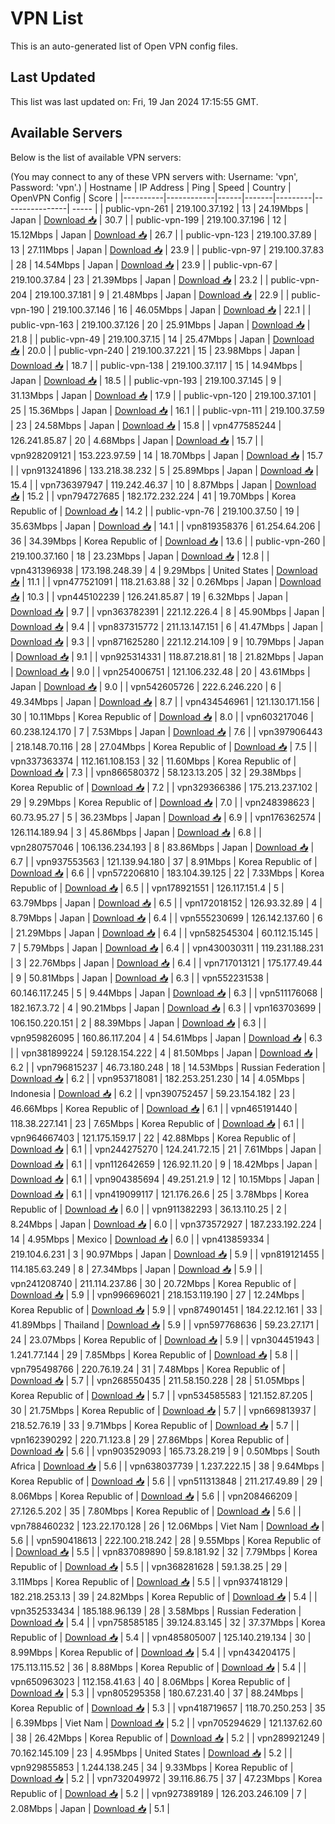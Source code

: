 # VPN List

This is an auto-generated list of Open VPN config files.

## Last Updated

This list was last updated on: Fri, 19 Jan 2024 17:15:55 GMT.

## Available Servers

Below is the list of available VPN servers:

(You may connect to any of these VPN servers with: Username: 'vpn', Password: 'vpn'.)
| Hostname | IP Address | Ping | Speed | Country | OpenVPN Config | Score |
|----------|------------|------|-------|---------|----------------| ----- |
| public-vpn-261 | 219.100.37.192 | 13 | 24.19Mbps | Japan | [Download 📥](./configs/server_0_JP.ovpn) | 30.7 |
| public-vpn-199 | 219.100.37.196 | 12 | 15.12Mbps | Japan | [Download 📥](./configs/server_1_JP.ovpn) | 26.7 |
| public-vpn-123 | 219.100.37.89 | 13 | 27.11Mbps | Japan | [Download 📥](./configs/server_2_JP.ovpn) | 23.9 |
| public-vpn-97 | 219.100.37.83 | 28 | 14.54Mbps | Japan | [Download 📥](./configs/server_3_JP.ovpn) | 23.9 |
| public-vpn-67 | 219.100.37.84 | 23 | 21.39Mbps | Japan | [Download 📥](./configs/server_4_JP.ovpn) | 23.2 |
| public-vpn-204 | 219.100.37.181 | 9 | 21.48Mbps | Japan | [Download 📥](./configs/server_5_JP.ovpn) | 22.9 |
| public-vpn-190 | 219.100.37.146 | 16 | 46.05Mbps | Japan | [Download 📥](./configs/server_6_JP.ovpn) | 22.1 |
| public-vpn-163 | 219.100.37.126 | 20 | 25.91Mbps | Japan | [Download 📥](./configs/server_7_JP.ovpn) | 21.8 |
| public-vpn-49 | 219.100.37.15 | 14 | 25.47Mbps | Japan | [Download 📥](./configs/server_8_JP.ovpn) | 20.0 |
| public-vpn-240 | 219.100.37.221 | 15 | 23.98Mbps | Japan | [Download 📥](./configs/server_9_JP.ovpn) | 18.7 |
| public-vpn-138 | 219.100.37.117 | 15 | 14.94Mbps | Japan | [Download 📥](./configs/server_10_JP.ovpn) | 18.5 |
| public-vpn-193 | 219.100.37.145 | 9 | 31.13Mbps | Japan | [Download 📥](./configs/server_11_JP.ovpn) | 17.9 |
| public-vpn-120 | 219.100.37.101 | 25 | 15.36Mbps | Japan | [Download 📥](./configs/server_12_JP.ovpn) | 16.1 |
| public-vpn-111 | 219.100.37.59 | 23 | 24.58Mbps | Japan | [Download 📥](./configs/server_13_JP.ovpn) | 15.8 |
| vpn477585244 | 126.241.85.87 | 20 | 4.68Mbps | Japan | [Download 📥](./configs/server_14_JP.ovpn) | 15.7 |
| vpn928209121 | 153.223.97.59 | 14 | 18.70Mbps | Japan | [Download 📥](./configs/server_15_JP.ovpn) | 15.7 |
| vpn913241896 | 133.218.38.232 | 5 | 25.89Mbps | Japan | [Download 📥](./configs/server_16_JP.ovpn) | 15.4 |
| vpn736397947 | 119.242.46.37 | 10 | 8.87Mbps | Japan | [Download 📥](./configs/server_17_JP.ovpn) | 15.2 |
| vpn794727685 | 182.172.232.224 | 41 | 19.70Mbps | Korea Republic of | [Download 📥](./configs/server_18_KR.ovpn) | 14.2 |
| public-vpn-76 | 219.100.37.50 | 19 | 35.63Mbps | Japan | [Download 📥](./configs/server_19_JP.ovpn) | 14.1 |
| vpn819358376 | 61.254.64.206 | 36 | 34.39Mbps | Korea Republic of | [Download 📥](./configs/server_20_KR.ovpn) | 13.6 |
| public-vpn-260 | 219.100.37.160 | 18 | 23.23Mbps | Japan | [Download 📥](./configs/server_21_JP.ovpn) | 12.8 |
| vpn431396938 | 173.198.248.39 | 4 | 9.29Mbps | United States | [Download 📥](./configs/server_22_US.ovpn) | 11.1 |
| vpn477521091 | 118.21.63.88 | 32 | 0.26Mbps | Japan | [Download 📥](./configs/server_23_JP.ovpn) | 10.3 |
| vpn445102239 | 126.241.85.87 | 19 | 6.32Mbps | Japan | [Download 📥](./configs/server_24_JP.ovpn) | 9.7 |
| vpn363782391 | 221.12.226.4 | 8 | 45.90Mbps | Japan | [Download 📥](./configs/server_25_JP.ovpn) | 9.4 |
| vpn837315772 | 211.13.147.151 | 6 | 41.47Mbps | Japan | [Download 📥](./configs/server_26_JP.ovpn) | 9.3 |
| vpn871625280 | 221.12.214.109 | 9 | 10.79Mbps | Japan | [Download 📥](./configs/server_27_JP.ovpn) | 9.1 |
| vpn925314331 | 118.87.218.81 | 18 | 21.82Mbps | Japan | [Download 📥](./configs/server_28_JP.ovpn) | 9.0 |
| vpn254006751 | 121.106.232.48 | 20 | 43.61Mbps | Japan | [Download 📥](./configs/server_29_JP.ovpn) | 9.0 |
| vpn542605726 | 222.6.246.220 | 6 | 49.34Mbps | Japan | [Download 📥](./configs/server_30_JP.ovpn) | 8.7 |
| vpn434546961 | 121.130.171.156 | 30 | 10.11Mbps | Korea Republic of | [Download 📥](./configs/server_31_KR.ovpn) | 8.0 |
| vpn603217046 | 60.238.124.170 | 7 | 7.53Mbps | Japan | [Download 📥](./configs/server_32_JP.ovpn) | 7.6 |
| vpn397906443 | 218.148.70.116 | 28 | 27.04Mbps | Korea Republic of | [Download 📥](./configs/server_33_KR.ovpn) | 7.5 |
| vpn337363374 | 112.161.108.153 | 32 | 11.60Mbps | Korea Republic of | [Download 📥](./configs/server_34_KR.ovpn) | 7.3 |
| vpn866580372 | 58.123.13.205 | 32 | 29.38Mbps | Korea Republic of | [Download 📥](./configs/server_35_KR.ovpn) | 7.2 |
| vpn329366386 | 175.213.237.102 | 29 | 9.29Mbps | Korea Republic of | [Download 📥](./configs/server_36_KR.ovpn) | 7.0 |
| vpn248398623 | 60.73.95.27 | 5 | 36.23Mbps | Japan | [Download 📥](./configs/server_37_JP.ovpn) | 6.9 |
| vpn176362574 | 126.114.189.94 | 3 | 45.86Mbps | Japan | [Download 📥](./configs/server_38_JP.ovpn) | 6.8 |
| vpn280757046 | 106.136.234.193 | 8 | 83.86Mbps | Japan | [Download 📥](./configs/server_39_JP.ovpn) | 6.7 |
| vpn937553563 | 121.139.94.180 | 37 | 8.91Mbps | Korea Republic of | [Download 📥](./configs/server_40_KR.ovpn) | 6.6 |
| vpn572206810 | 183.104.39.125 | 22 | 7.33Mbps | Korea Republic of | [Download 📥](./configs/server_41_KR.ovpn) | 6.5 |
| vpn178921551 | 126.117.151.4 | 5 | 63.79Mbps | Japan | [Download 📥](./configs/server_42_JP.ovpn) | 6.5 |
| vpn172018152 | 126.93.32.89 | 4 | 8.79Mbps | Japan | [Download 📥](./configs/server_43_JP.ovpn) | 6.4 |
| vpn555230699 | 126.142.137.60 | 6 | 21.29Mbps | Japan | [Download 📥](./configs/server_44_JP.ovpn) | 6.4 |
| vpn582545304 | 60.112.15.145 | 7 | 5.79Mbps | Japan | [Download 📥](./configs/server_45_JP.ovpn) | 6.4 |
| vpn430030311 | 119.231.188.231 | 3 | 22.76Mbps | Japan | [Download 📥](./configs/server_46_JP.ovpn) | 6.4 |
| vpn717013121 | 175.177.49.44 | 9 | 50.81Mbps | Japan | [Download 📥](./configs/server_47_JP.ovpn) | 6.3 |
| vpn552231538 | 60.146.117.245 | 5 | 9.44Mbps | Japan | [Download 📥](./configs/server_48_JP.ovpn) | 6.3 |
| vpn511176068 | 182.167.3.72 | 4 | 90.21Mbps | Japan | [Download 📥](./configs/server_49_JP.ovpn) | 6.3 |
| vpn163703699 | 106.150.220.151 | 2 | 88.39Mbps | Japan | [Download 📥](./configs/server_50_JP.ovpn) | 6.3 |
| vpn959826095 | 160.86.117.204 | 4 | 54.61Mbps | Japan | [Download 📥](./configs/server_51_JP.ovpn) | 6.3 |
| vpn381899224 | 59.128.154.222 | 4 | 81.50Mbps | Japan | [Download 📥](./configs/server_52_JP.ovpn) | 6.2 |
| vpn796815237 | 46.73.180.248 | 18 | 14.53Mbps | Russian Federation | [Download 📥](./configs/server_53_RU.ovpn) | 6.2 |
| vpn953718081 | 182.253.251.230 | 14 | 4.05Mbps | Indonesia | [Download 📥](./configs/server_54_ID.ovpn) | 6.2 |
| vpn390752457 | 59.23.154.182 | 23 | 46.66Mbps | Korea Republic of | [Download 📥](./configs/server_55_KR.ovpn) | 6.1 |
| vpn465191440 | 118.38.227.141 | 23 | 7.65Mbps | Korea Republic of | [Download 📥](./configs/server_56_KR.ovpn) | 6.1 |
| vpn964667403 | 121.175.159.17 | 22 | 42.88Mbps | Korea Republic of | [Download 📥](./configs/server_57_KR.ovpn) | 6.1 |
| vpn244275270 | 124.241.72.15 | 21 | 7.61Mbps | Japan | [Download 📥](./configs/server_58_JP.ovpn) | 6.1 |
| vpn112642659 | 126.92.11.20 | 9 | 18.42Mbps | Japan | [Download 📥](./configs/server_59_JP.ovpn) | 6.1 |
| vpn904385694 | 49.251.21.9 | 12 | 10.15Mbps | Japan | [Download 📥](./configs/server_60_JP.ovpn) | 6.1 |
| vpn419099117 | 121.176.26.6 | 25 | 3.78Mbps | Korea Republic of | [Download 📥](./configs/server_61_KR.ovpn) | 6.0 |
| vpn911382293 | 36.13.110.25 | 2 | 8.24Mbps | Japan | [Download 📥](./configs/server_62_JP.ovpn) | 6.0 |
| vpn373572927 | 187.233.192.224 | 14 | 4.95Mbps | Mexico | [Download 📥](./configs/server_63_MX.ovpn) | 6.0 |
| vpn413859334 | 219.104.6.231 | 3 | 90.97Mbps | Japan | [Download 📥](./configs/server_64_JP.ovpn) | 5.9 |
| vpn819121455 | 114.185.63.249 | 8 | 27.34Mbps | Japan | [Download 📥](./configs/server_65_JP.ovpn) | 5.9 |
| vpn241208740 | 211.114.237.86 | 30 | 20.72Mbps | Korea Republic of | [Download 📥](./configs/server_66_KR.ovpn) | 5.9 |
| vpn996696021 | 218.153.119.190 | 27 | 12.24Mbps | Korea Republic of | [Download 📥](./configs/server_67_KR.ovpn) | 5.9 |
| vpn874901451 | 184.22.12.161 | 33 | 41.89Mbps | Thailand | [Download 📥](./configs/server_68_TH.ovpn) | 5.9 |
| vpn597768636 | 59.23.27.171 | 24 | 23.07Mbps | Korea Republic of | [Download 📥](./configs/server_69_KR.ovpn) | 5.9 |
| vpn304451943 | 1.241.77.144 | 29 | 7.85Mbps | Korea Republic of | [Download 📥](./configs/server_70_KR.ovpn) | 5.8 |
| vpn795498766 | 220.76.19.24 | 31 | 7.48Mbps | Korea Republic of | [Download 📥](./configs/server_71_KR.ovpn) | 5.7 |
| vpn268550435 | 211.58.150.228 | 28 | 51.05Mbps | Korea Republic of | [Download 📥](./configs/server_72_KR.ovpn) | 5.7 |
| vpn534585583 | 121.152.87.205 | 30 | 21.75Mbps | Korea Republic of | [Download 📥](./configs/server_73_KR.ovpn) | 5.7 |
| vpn669813937 | 218.52.76.19 | 33 | 9.71Mbps | Korea Republic of | [Download 📥](./configs/server_74_KR.ovpn) | 5.7 |
| vpn162390292 | 220.71.123.8 | 29 | 27.86Mbps | Korea Republic of | [Download 📥](./configs/server_75_KR.ovpn) | 5.6 |
| vpn903529093 | 165.73.28.219 | 9 | 0.50Mbps | South Africa | [Download 📥](./configs/server_76_ZA.ovpn) | 5.6 |
| vpn638037739 | 1.237.222.15 | 38 | 9.64Mbps | Korea Republic of | [Download 📥](./configs/server_77_KR.ovpn) | 5.6 |
| vpn511313848 | 211.217.49.89 | 29 | 8.06Mbps | Korea Republic of | [Download 📥](./configs/server_78_KR.ovpn) | 5.6 |
| vpn208466209 | 27.126.5.202 | 35 | 7.80Mbps | Korea Republic of | [Download 📥](./configs/server_79_KR.ovpn) | 5.6 |
| vpn788460232 | 123.22.170.128 | 26 | 12.06Mbps | Viet Nam | [Download 📥](./configs/server_80_VN.ovpn) | 5.6 |
| vpn590418613 | 222.100.218.242 | 28 | 9.55Mbps | Korea Republic of | [Download 📥](./configs/server_81_KR.ovpn) | 5.5 |
| vpn837089890 | 59.8.181.92 | 32 | 7.79Mbps | Korea Republic of | [Download 📥](./configs/server_82_KR.ovpn) | 5.5 |
| vpn368281628 | 59.1.38.25 | 29 | 3.11Mbps | Korea Republic of | [Download 📥](./configs/server_83_KR.ovpn) | 5.5 |
| vpn937418129 | 182.218.253.13 | 39 | 24.82Mbps | Korea Republic of | [Download 📥](./configs/server_84_KR.ovpn) | 5.4 |
| vpn352533434 | 185.188.96.139 | 28 | 3.58Mbps | Russian Federation | [Download 📥](./configs/server_85_RU.ovpn) | 5.4 |
| vpn758585185 | 39.124.83.145 | 32 | 37.37Mbps | Korea Republic of | [Download 📥](./configs/server_86_KR.ovpn) | 5.4 |
| vpn485805007 | 125.140.219.134 | 30 | 8.99Mbps | Korea Republic of | [Download 📥](./configs/server_87_KR.ovpn) | 5.4 |
| vpn434204175 | 175.113.115.52 | 36 | 8.88Mbps | Korea Republic of | [Download 📥](./configs/server_88_KR.ovpn) | 5.4 |
| vpn650963023 | 112.158.41.63 | 40 | 8.06Mbps | Korea Republic of | [Download 📥](./configs/server_89_KR.ovpn) | 5.3 |
| vpn805295358 | 180.67.231.40 | 37 | 88.24Mbps | Korea Republic of | [Download 📥](./configs/server_90_KR.ovpn) | 5.3 |
| vpn418719657 | 118.70.250.253 | 35 | 6.39Mbps | Viet Nam | [Download 📥](./configs/server_91_VN.ovpn) | 5.2 |
| vpn705294629 | 121.137.62.60 | 38 | 26.42Mbps | Korea Republic of | [Download 📥](./configs/server_92_KR.ovpn) | 5.2 |
| vpn289921249 | 70.162.145.109 | 23 | 4.95Mbps | United States | [Download 📥](./configs/server_93_US.ovpn) | 5.2 |
| vpn929855853 | 1.244.138.245 | 34 | 9.33Mbps | Korea Republic of | [Download 📥](./configs/server_94_KR.ovpn) | 5.2 |
| vpn732049972 | 39.116.86.75 | 37 | 47.23Mbps | Korea Republic of | [Download 📥](./configs/server_95_KR.ovpn) | 5.2 |
| vpn927389189 | 126.203.246.109 | 7 | 2.08Mbps | Japan | [Download 📥](./configs/server_96_JP.ovpn) | 5.1 |
